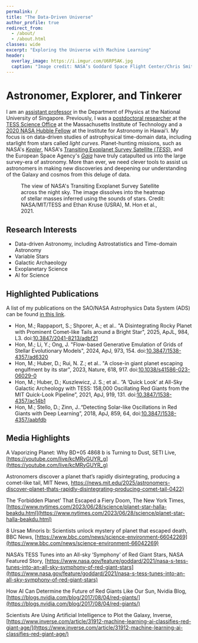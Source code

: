```yaml
---
permalink: /
title: "The Data-Driven Universe"
author_profile: true
redirect_from: 
  - /about/
  - /about.html
classes: wide
excerpt: "Exploring the Universe with Machine Learning"
header:
  overlay_image: https://i.imgur.com/U6RP5AK.jpg
  caption: "Image credit: NASA’s Goddard Space Flight Center/Chris Smith (KBRwyle)"
---
```



Astronomer, Explorer, and Tinkerer
======
I am an [assistant professor](https://www.physics.nus.edu.sg/faculty/marc-hon/) in the Department of Physics at the National University of Singapore. Previously, I was a [postdoctoral researcher](https://space.mit.edu/people/marc-hon/) at the [TESS Science Office](https://tess.mit.edu/) at the Massachusetts Institute of Technology and a [2020 NASA Hubble Fellow](https://www.stsci.edu/stsci-research/fellowships/nasa-hubble-fellowship-program/2020-nhfp-fellows?fbclid=IwAR2BAuH-GNrXdjNEz7NGGZtm8Px7qh-lCTyiUYyvL1LA-FbdBRtwHApWpgA#section-d9c9b807-4923-4a97-892c-a971f90a2b55) at the Institute for Astronomy in Hawai'i. My focus is on data-driven studies of astrophysical time-domain data, including starlight from stars called _light curves_. Planet-hunting missions, such as NASA's [_Kepler_](https://www.nasa.gov/mission_pages/kepler/main/index.html), NASA's [Transiting Exoplanet Survey Satellite (_TESS_)](https://www.nasa.gov/tess-transiting-exoplanet-survey-satellite), and the European Space Agency's [_Gaia_](https://www.esa.int/Science_Exploration/Space_Science/Gaia) have truly catapulted us into the large survey-era of astronomy. More than ever, we need clever tools to assist us astronomers in making new discoveries and deepening our understanding of the Galaxy and cosmos from this deluge of data. 


<figure style="width: 400px" class="align-right">
  <img src="{{ site.url }}{{ site.baseurl }}/images/TESS_Survey.gif" alt="">
  <figcaption>The view of NASA's Transiting Exoplanet Survey Satellite across the night sky. The image dissolves into the heatmap of stellar masses inferred using the sounds of stars. Credit: NASA/MIT/TESS and Ethan Kruse (USRA), M. Hon et al., 2021. </figcaption>
</figure> 


Research Interests
------
* Data-driven Astronomy, including Astrostatistics and Time-domain Astronomy
* Variable Stars
* Galactic Archaeology
* Exoplanetary Science
* AI for Science
<!-- [Publication List in my CV](https://mtyhon.github.io/files/Academic_CV.pdf)  -->

Highlighted Publications
------
A list of my publications on the SAO/NASA Astrophysics Data System (ADS) can be found [in this link](https://ui.adsabs.harvard.edu/search/q=orcid%3A0000-0003-2400-6960&sort=date+desc). 
* Hon, M.; Rappaport, S.; Shporer, A.; et al.. "A Disintegrating Rocky Planet with Prominent Comet-like Tails around a Bright Star", 2025, ApJL, 984, L3. doi:[10.3847/2041-8213/adbf21](https://doi.org/10.3847/2041-8213/adbf21)
* Hon, M.; Li, Y.; Ong, J. "Flow-based Generative Emulation of Grids of Stellar Evolutionary Models", 2024, ApJ, 973, 154. doi:[10.3847/1538-4357/ad6320](https://doi.org/10.3847/1538-4357/ad6320)
* Hon, M.; Huber, D.; Rui, N. Z.; et al.. "A close-in giant planet escaping engulfment by its star", 2023, Nature, 618, 917. doi:[10.1038/s41586-023-06029-0](https://www.nature.com/articles/s41586-023-06029-0)
* Hon, M.; Huber, D.; Kuszlewicz, J. S.; et al.. ”A ’Quick Look’ at All-Sky Galactic Archeology with TESS: 158,000 Oscillating Red Giants from the MIT Quick-Look Pipeline”, 2021, ApJ, 919, 131. doi:[10.3847/1538-4357/ac14b1](https://doi.org/10.3847/1538-4357/ac14b1)
* Hon, M.; Stello, D.; Zinn, J..“Detecting Solar-like Oscillations in Red Giants with Deep Learning”, 2018, ApJ, 859, 64, doi:[10.3847/1538-4357/aabfdb](https://doi.org/10.3847/1538-4357/aabfdb)

Media Highlights
------

A Vaporizing Planet: Why BD+05 4868 b is Turning to Dust, SETI Live, [https://youtube.com/live/kcMRyGUYR_g](https://youtube.com/live/kcMRyGUYR_g)

Astronomers discover a planet that’s rapidly disintegrating, producing a comet-like tail, MIT News, [https://news.mit.edu/2025/astronomers-discover-planet-thats-rapidly-disintegrating-producing-comet-tail-0422)](https://news.mit.edu/2025/astronomers-discover-planet-thats-rapidly-disintegrating-producing-comet-tail-0422)

The ‘Forbidden Planet’ That Escaped a Fiery Doom, The New York Times, [https://www.nytimes.com/2023/06/28/science/planet-star-halla-beakdu.html](https://www.nytimes.com/2023/06/28/science/planet-star-halla-beakdu.html)

8 Ursae Minoris b: Scientists unlock mystery of planet that escaped death, BBC News, [https://www.bbc.com/news/science-environment-66042269](https://www.bbc.com/news/science-environment-66042269)

NASA’s TESS Tunes into an All-sky ‘Symphony’ of Red Giant Stars, NASA Featured Story, [https://www.nasa.gov/feature/goddard/2021/nasa-s-tess-tunes-into-an-all-sky-symphony-of-red-giant-stars](https://www.nasa.gov/feature/goddard/2021/nasa-s-tess-tunes-into-an-all-sky-symphony-of-red-giant-stars)

How AI Can Determine the Future of Red Giants Like Our Sun, Nvidia Blog, [https://blogs.nvidia.com/blog/2017/08/04/red-giants/](https://blogs.nvidia.com/blog/2017/08/04/red-giants/)

Scientists Are Using Artificial Intelligence to Plot the Galaxy, Inverse, [https://www.inverse.com/article/31912-machine-learning-ai-classifies-red-giant-age/](https://www.inverse.com/article/31912-machine-learning-ai-classifies-red-giant-age/)


